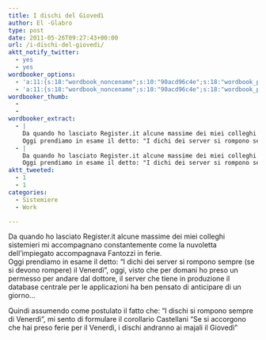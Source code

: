 ```yaml
---
title: I dischi del Giovedì
author: El -Glabro
type: post
date: 2011-05-26T09:27:43+00:00
url: /i-dischi-del-giovedi/
aktt_notify_twitter:
  - yes
  - yes
wordbooker_options:
  - 'a:11:{s:18:"wordbook_noncename";s:10:"90acd96c4e";s:18:"wordbook_page_post";s:4:"-100";s:18:"wordbook_orandpage";s:1:"2";s:23:"wordbook_default_author";s:1:"1";s:23:"wordbook_extract_length";s:3:"300";s:19:"wordbook_actionlink";s:3:"300";s:26:"wordbooker_publish_default";s:2:"on";s:27:"wordbooker_publish_override";s:2:"on";s:18:"wordbook_attribute";s:17:"News@T-hoster.com";s:29:"wordbooker_status_update_text";s:35:": New blog post :  %title% - %link%";s:20:"wordbook_comment_get";s:2:"on";}'
  - 'a:11:{s:18:"wordbook_noncename";s:10:"90acd96c4e";s:18:"wordbook_page_post";s:4:"-100";s:18:"wordbook_orandpage";s:1:"2";s:23:"wordbook_default_author";s:1:"1";s:23:"wordbook_extract_length";s:3:"300";s:19:"wordbook_actionlink";s:3:"300";s:26:"wordbooker_publish_default";s:2:"on";s:27:"wordbooker_publish_override";s:2:"on";s:18:"wordbook_attribute";s:17:"News@T-hoster.com";s:29:"wordbooker_status_update_text";s:35:": New blog post :  %title% - %link%";s:20:"wordbook_comment_get";s:2:"on";}'
wordbooker_thumb:
  - 
  - 
wordbooker_extract:
  - |
    Da quando ho lasciato Register.it alcune massime dei miei colleghi sistemieri mi accompagnano constantemente come la nuvoletta dell'impiegato accompagnava Fantozzi in ferie.
    Oggi prendiamo in esame il detto: "I dichi dei server si rompono sempre (se si devono rompere) il Venerdì", oggi, visto c ...
  - |
    Da quando ho lasciato Register.it alcune massime dei miei colleghi sistemieri mi accompagnano constantemente come la nuvoletta dell'impiegato accompagnava Fantozzi in ferie.
    Oggi prendiamo in esame il detto: "I dichi dei server si rompono sempre (se si devono rompere) il Venerdì", oggi, visto c ...
aktt_tweeted:
  - 1
  - 1
categories:
  - Sistemiere
  - Work

---
```

Da quando ho lasciato Register.it alcune massime dei miei colleghi sistemieri mi accompagnano constantemente come la nuvoletta dell&#8217;impiegato accompagnava Fantozzi in ferie.  
Oggi prendiamo in esame il detto: &#8220;I dichi dei server si rompono sempre (se si devono rompere) il Venerdì&#8221;, oggi, visto che per domani ho preso un permesso per andare dal dottore, il server che tiene in produzione il database centrale per le applicazioni ha ben pensato di anticipare di un giorno&#8230;

Quindi assumendo come postulato il fatto che: &#8220;I dischi si rompono sempre di Venerdì&#8221;, mi sento di formulare il corollario Castellani &#8220;Se si accorgono che hai preso ferie per il Venerdì, i dischi andranno ai majali il Giovedì&#8221;